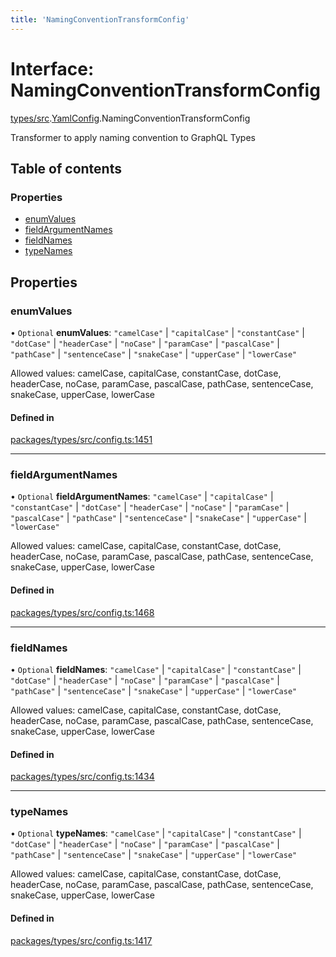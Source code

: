 ```yaml
---
title: 'NamingConventionTransformConfig'
---
```


# Interface: NamingConventionTransformConfig

[types/src](../modules/types_src).[YamlConfig](../modules/types_src.YamlConfig).NamingConventionTransformConfig

Transformer to apply naming convention to GraphQL Types

## Table of contents

### Properties

- [enumValues](types_src.YamlConfig.NamingConventionTransformConfig#enumvalues)
- [fieldArgumentNames](types_src.YamlConfig.NamingConventionTransformConfig#fieldargumentnames)
- [fieldNames](types_src.YamlConfig.NamingConventionTransformConfig#fieldnames)
- [typeNames](types_src.YamlConfig.NamingConventionTransformConfig#typenames)

## Properties

### enumValues

• `Optional` **enumValues**: ``"camelCase"`` \| ``"capitalCase"`` \| ``"constantCase"`` \| ``"dotCase"`` \| ``"headerCase"`` \| ``"noCase"`` \| ``"paramCase"`` \| ``"pascalCase"`` \| ``"pathCase"`` \| ``"sentenceCase"`` \| ``"snakeCase"`` \| ``"upperCase"`` \| ``"lowerCase"``

Allowed values: camelCase, capitalCase, constantCase, dotCase, headerCase, noCase, paramCase, pascalCase, pathCase, sentenceCase, snakeCase, upperCase, lowerCase

#### Defined in

[packages/types/src/config.ts:1451](https://github.com/Urigo/graphql-mesh/blob/master/packages/types/src/config.ts#L1451)

___

### fieldArgumentNames

• `Optional` **fieldArgumentNames**: ``"camelCase"`` \| ``"capitalCase"`` \| ``"constantCase"`` \| ``"dotCase"`` \| ``"headerCase"`` \| ``"noCase"`` \| ``"paramCase"`` \| ``"pascalCase"`` \| ``"pathCase"`` \| ``"sentenceCase"`` \| ``"snakeCase"`` \| ``"upperCase"`` \| ``"lowerCase"``

Allowed values: camelCase, capitalCase, constantCase, dotCase, headerCase, noCase, paramCase, pascalCase, pathCase, sentenceCase, snakeCase, upperCase, lowerCase

#### Defined in

[packages/types/src/config.ts:1468](https://github.com/Urigo/graphql-mesh/blob/master/packages/types/src/config.ts#L1468)

___

### fieldNames

• `Optional` **fieldNames**: ``"camelCase"`` \| ``"capitalCase"`` \| ``"constantCase"`` \| ``"dotCase"`` \| ``"headerCase"`` \| ``"noCase"`` \| ``"paramCase"`` \| ``"pascalCase"`` \| ``"pathCase"`` \| ``"sentenceCase"`` \| ``"snakeCase"`` \| ``"upperCase"`` \| ``"lowerCase"``

Allowed values: camelCase, capitalCase, constantCase, dotCase, headerCase, noCase, paramCase, pascalCase, pathCase, sentenceCase, snakeCase, upperCase, lowerCase

#### Defined in

[packages/types/src/config.ts:1434](https://github.com/Urigo/graphql-mesh/blob/master/packages/types/src/config.ts#L1434)

___

### typeNames

• `Optional` **typeNames**: ``"camelCase"`` \| ``"capitalCase"`` \| ``"constantCase"`` \| ``"dotCase"`` \| ``"headerCase"`` \| ``"noCase"`` \| ``"paramCase"`` \| ``"pascalCase"`` \| ``"pathCase"`` \| ``"sentenceCase"`` \| ``"snakeCase"`` \| ``"upperCase"`` \| ``"lowerCase"``

Allowed values: camelCase, capitalCase, constantCase, dotCase, headerCase, noCase, paramCase, pascalCase, pathCase, sentenceCase, snakeCase, upperCase, lowerCase

#### Defined in

[packages/types/src/config.ts:1417](https://github.com/Urigo/graphql-mesh/blob/master/packages/types/src/config.ts#L1417)
